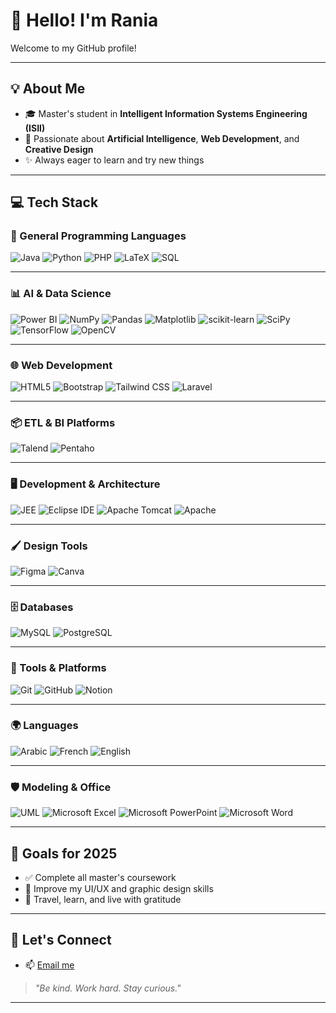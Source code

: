 # 👋 Hello! I'm Rania

Welcome to my GitHub profile!  

---

## 💡 About Me

- 🎓 Master's student in **Intelligent Information Systems Engineering (ISII)**
- 🤖 Passionate about **Artificial Intelligence**, **Web Development**, and **Creative Design**
- ✨ Always eager to learn and try new things

---

## 💻 Tech Stack

### 🧩 General Programming Languages
![Java](https://img.shields.io/badge/Java-%23ED8B00.svg?style=for-the-badge&logo=openjdk&logoColor=white) ![Python](https://img.shields.io/badge/Python-3670A0?style=for-the-badge&logo=python&logoColor=ffdd54) ![PHP](https://img.shields.io/badge/PHP-%23777BB4.svg?style=for-the-badge&logo=php&logoColor=white) ![LaTeX](https://img.shields.io/badge/LaTeX-%23008080.svg?style=for-the-badge&logo=latex&logoColor=white) ![SQL](https://img.shields.io/badge/SQL-%2300C8F8.svg?style=for-the-badge&logo=mysql&logoColor=white)

---

### 📊 AI & Data Science
![Power BI](https://img.shields.io/badge/Power%20BI-F2C811?style=for-the-badge&logo=powerbi&logoColor=black) ![NumPy](https://img.shields.io/badge/NumPy-%23013243.svg?style=for-the-badge&logo=numpy&logoColor=white) ![Pandas](https://img.shields.io/badge/Pandas-%23150458.svg?style=for-the-badge&logo=pandas&logoColor=white) ![Matplotlib](https://img.shields.io/badge/Matplotlib-%23ffffff.svg?style=for-the-badge&logo=matplotlib&logoColor=black) ![scikit-learn](https://img.shields.io/badge/scikit--learn-%23F7931E.svg?style=for-the-badge&logo=scikit-learn&logoColor=white) ![SciPy](https://img.shields.io/badge/SciPy-%230C55A5.svg?style=for-the-badge&logo=scipy&logoColor=white) ![TensorFlow](https://img.shields.io/badge/TensorFlow-%23FF6F00.svg?style=for-the-badge&logo=tensorflow&logoColor=white) ![OpenCV](https://img.shields.io/badge/OpenCV-%23white.svg?style=for-the-badge&logo=opencv&logoColor=white)

---

### 🌐 Web Development
![HTML5](https://img.shields.io/badge/HTML5-%23E34F26.svg?style=for-the-badge&logo=html5&logoColor=white) ![Bootstrap](https://img.shields.io/badge/Bootstrap-%238511FA.svg?style=for-the-badge&logo=bootstrap&logoColor=white) ![Tailwind CSS](https://img.shields.io/badge/TailwindCSS-%2338B2AC.svg?style=for-the-badge&logo=tailwind-css&logoColor=white) ![Laravel](https://img.shields.io/badge/Laravel-%23FF2D20.svg?style=for-the-badge&logo=laravel&logoColor=white)

---

### 📦 ETL & BI Platforms
![Talend](https://img.shields.io/badge/Talend-0095D5?style=for-the-badge&logo=talend&logoColor=white) ![Pentaho](https://img.shields.io/badge/Pentaho-2349a0?style=for-the-badge&logo=hitachi&logoColor=white)

---

### 🖥️ Development & Architecture
![JEE](https://img.shields.io/badge/JEE-%23007396.svg?style=for-the-badge&logo=java&logoColor=white) ![Eclipse IDE](https://img.shields.io/badge/Eclipse-2C2255?style=for-the-badge&logo=eclipseide&logoColor=white) ![Apache Tomcat](https://img.shields.io/badge/Apache%20Tomcat-F8DC75.svg?style=for-the-badge&logo=apache-tomcat&logoColor=black) ![Apache](https://img.shields.io/badge/Apache-D42029.svg?style=for-the-badge&logo=apache&logoColor=white)

---

### 🖌️ Design Tools
![Figma](https://img.shields.io/badge/Figma-%23F24E1E.svg?style=for-the-badge&logo=figma&logoColor=white) ![Canva](https://img.shields.io/badge/Canva-%2300C4CC.svg?style=for-the-badge&logo=canva&logoColor=white)

---

### 🗄️ Databases
![MySQL](https://img.shields.io/badge/MySQL-4479A1.svg?style=for-the-badge&logo=mysql&logoColor=white) ![PostgreSQL](https://img.shields.io/badge/PostgreSQL-%23316192.svg?style=for-the-badge&logo=postgresql&logoColor=white)

---

### 🔧 Tools & Platforms
![Git](https://img.shields.io/badge/Git-%23F05033.svg?style=for-the-badge&logo=git&logoColor=white) ![GitHub](https://img.shields.io/badge/GitHub-%23121011.svg?style=for-the-badge&logo=github&logoColor=white) ![Notion](https://img.shields.io/badge/Notion-%23000000.svg?style=for-the-badge&logo=notion&logoColor=white)

---

### 🌍 Languages
![Arabic](https://img.shields.io/badge/Arabic-%23F0F0F0.svg?style=for-the-badge&logoColor=black) ![French](https://img.shields.io/badge/French-%23002395.svg?style=for-the-badge&logoColor=white) ![English](https://img.shields.io/badge/English-%23007ACC.svg?style=for-the-badge&logoColor=white)

---

### 🛡️ Modeling & Office
![UML](https://img.shields.io/badge/UML-Modeling-%2300A36C.svg?style=for-the-badge) ![Microsoft Excel](https://img.shields.io/badge/Microsoft_Excel-217346?style=for-the-badge&logo=microsoftexcel&logoColor=white) ![Microsoft PowerPoint](https://img.shields.io/badge/Microsoft_PowerPoint-B7472A?style=for-the-badge&logo=microsoftpowerpoint&logoColor=white) ![Microsoft Word](https://img.shields.io/badge/Microsoft_Word-2B579A?style=for-the-badge&logo=microsoftword&logoColor=white)

---

## 🌟 Goals for 2025

- ✅ Complete all master's coursework  
- 🎨 Improve my UI/UX and graphic design skills  
- 🧳 Travel, learn, and live with gratitude  

---

## 🤝 Let's Connect

- 📫 [Email me](mailto:rania.belabbas01@gmail.com)

> _"Be kind. Work hard. Stay curious."_

---

<!-- Proudly created with GPRM ( https://gprm.itsvg.in ) -->
